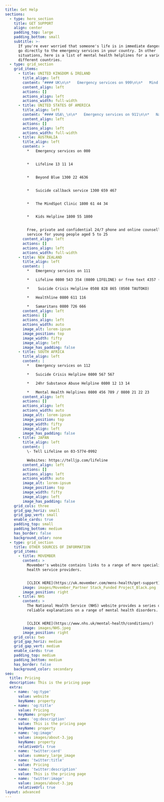 ```yaml
---
title: Get Help
sections:
  - type: hero_section
    title: GET SUPPORT
    align: center
    padding_top: large
    padding_bottom: small
    subtitle: >-
      If you're ever worried that someone's life is in immediate danger, call or
      go directly to the emergency services in your country. In other
      situations, here is a list of mental health helplines for a variety of
      different countries.
  - type: grid_section
    grid_items:
      - title: UNITED KINGDOM & IRELAND
        title_align: left
        content: "#### UK\n\n*   Emergency services on 999\n\n*   Mind Infoline on 0300 123 3393 (Monday to Friday, 9am to 6pm)\n\nFor advice and support on a wide range of mental health problems.\n\n*   Samaritans free at any time, on 116 123\n\nFor people experiencing suicidal thoughts.\n\n#### IRELAND\n\n*   Emergency services on 999\n\n*   Connect counselling Helpline: 1800 477 477\n\nWebsite: https://connectcounselling.ie/\n\n*   Samaritans: FreePhone 116123\_\n"
        content_align: left
        actions: []
        actions_align: left
        actions_width: full-width
      - title: UNITED STATES OF AMERICA
        title_align: left
        content: "#### USA\_\n\n*   Emergency services on 911\n\n*   National Alliance on Mental Illness (NAMI) hotline 1-800-950-NAMI (6264) or info@nami.org\n\n*   Crisis Text Line – Text NAMI to 741-741\n\nConnect with a trained crisis counsellor to receive free, 24/7 crisis support via text message.\n\n*   National Suicide Prevention Lifeline – Call 800-273-TALK (8255)\n\nIf you or someone you know is in crisis—whether they are considering suicide or not—please call the toll-free Lifeline at 800-273-TALK (8255) to speak with a trained crisis counsellor 24/7.\n"
        content_align: left
        actions: []
        actions_align: left
        actions_width: full-width
      - title: AUSTRALIA
        title_align: left
        content: >
          *   Emergency services on 000


          *   Lifeline 13 11 14


          *   Beyond Blue 1300 22 4636


          *   Suicide callback service 1300 659 467


          *   The MindSpot Clinic 1800 61 44 34


          *   Kids Helpline 1800 55 1800


          Free, private and confidential 24/7 phone and online counselling
          service for young people aged 5 to 25
        content_align: left
        actions: []
        actions_align: left
        actions_width: full-width
      - title: NEW ZEALAND
        title_align: left
        content: |
          *   Emergency services on 111

          *   Lifeline 0800 543 354 (0800 LIFELINE) or free text 4357 (HELP)

          *    Suicide Crisis Helpline 0508 828 865 (0508 TAUTOKO)

          *   Healthline 0800 611 116

          *   Samaritans 0800 726 666
        content_align: left
        actions: []
        actions_align: left
        actions_width: auto
        image_alt: lorem-ipsum
        image_position: top
        image_width: fifty
        image_align: left
        image_has_padding: false
      - title: SOUTH AFRICA
        title_align: left
        content: |
          *   Emergency services on 112

          *   Suicide Crisis Helpline 0800 567 567

          *   24hr Substance Abuse Helpline 0800 12 13 14

          *   Mental Health Helplines 0800 456 789 / 0800 21 22 23
        content_align: left
        actions: []
        actions_align: left
        actions_width: auto
        image_alt: lorem-ipsum
        image_position: top
        image_width: fifty
        image_align: left
        image_has_padding: false
      - title: JAPAN
        title_align: left
        content: |
          \- Tell Lifeline on 03-5774-0992

          Websites: https://telljp.com/lifeline
        content_align: left
        actions: []
        actions_align: left
        actions_width: auto
        image_alt: lorem-ipsum
        image_position: top
        image_width: fifty
        image_align: left
        image_has_padding: false
    grid_cols: three
    grid_gap_horiz: small
    grid_gap_vert: small
    enable_cards: true
    padding_top: small
    padding_bottom: medium
    has_border: false
    background_color: none
  - type: grid_section
    title: OTHER SOURCES OF INFORMATION
    grid_items:
      - title: MOVEMBER
        content: >
          Movember's website contains links to a range of more specialist mental
          health service providers.


          [CLICK HERE](https://uk.movember.com/mens-health/get-support)
        image: images/Movember_Partner Stack_Funded Project_Black.png
        image_position: right
      - title: NHS
        content: >
          The National Health Service (NHS) website provides a series of
          reliable explanations on a range of mental health disorders. 


          [CLICK HERE](https://www.nhs.uk/mental-health/conditions/)
        image: images/NHS.jpeg
        image_position: right
    grid_cols: two
    grid_gap_horiz: medium
    grid_gap_vert: medium
    enable_cards: true
    padding_top: medium
    padding_bottom: medium
    has_border: false
    background_color: secondary
seo:
  title: Pricing
  description: This is the pricing page
  extra:
    - name: 'og:type'
      value: website
      keyName: property
    - name: 'og:title'
      value: Pricing
      keyName: property
    - name: 'og:description'
      value: This is the pricing page
      keyName: property
    - name: 'og:image'
      value: images/about-3.jpg
      keyName: property
      relativeUrl: true
    - name: 'twitter:card'
      value: summary_large_image
    - name: 'twitter:title'
      value: Pricing
    - name: 'twitter:description'
      value: This is the pricing page
    - name: 'twitter:image'
      value: images/about-3.jpg
      relativeUrl: true
layout: advanced
---
```

